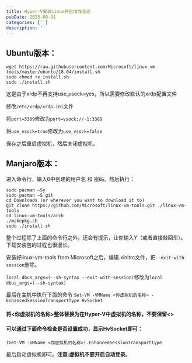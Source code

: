 ```yaml
---
title: Hyper-V安装Linux开启增强会话
pubDate: 2025-08-31
categories: ['']
description: ''
---
```


## Ubuntu版本：
```
wget https://raw.githubusercontent.com/Microsoft/linux-vm-tools/master/ubuntu/18.04/install.sh
sudo chmod +x install.sh
sudo ./install.sh
```

这是由于xrdp不再支持use_vsock=yes，所以需要修改默认的xrdp配置文件

修改```/etc/xrdp/xrdp.ini```文件

将```port=3389```修改为```port=vsock://-1:3389```

将```use_vsock=true```修改为```use_vsock=false```

保存之后重启虚拟机，然后关闭虚拟机。

## Manjaro版本：

进入命令行，输入6中创建的用户名 和 密码。然后执行：
````
sudo pacman –Sy
sudo pacman –S git
cd Downloads (or wherever you want to download it to)
git clone https://github.com/Microsoft/linux-vm-tools.git ./linux-vm-tools
cd linux-vm-tools/arch
./makepkg.sh
sudo ./install.sh
````
整个过程除了上面的命令行之外，还会有提示，让你输入Y（或者直接敲回车）。下载安装包的过程也很漫长。

安装好linux-vm-tools from Microsoft之后，编辑.xinitrc文件，把```--exit-with-session```删除。

```local dbus_args=(--sh-syntax --exit-with-session)```修改为```local dbus_args=(--sh-syntax)```

最后在主机中执行下面的命令
```Set-VM -VMName <你虚拟机的名称> -EnhancedSessionTransportType HvSocket```

#### 将<你虚拟机的名称>整体替换为在Hyper-V中虚拟机的名称，不要保留<>

#### 可以通过下面命令检查是否设置成功，显示HvSocket即可：

``(Get-VM -VMName <你虚拟机的名称>).EnhancedSessionTransportType``

最后启动虚拟机即可。**注意:虚拟机不要开启自动登录。**